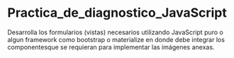 # Practica_de_diagnostico_JavaScript
Desarrolla los formularios (vistas) necesarios utilizando JavaScript puro o algun framework como bootstrap o materialize en donde debe integrar los componentesque se requieran para implementar las imágenes anexas.
